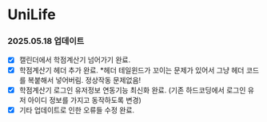 # UniLife
### 2025.05.18 업데이트
- [X] 캘린더에서 학점계산기 넘어가기 완료.
- [X] 학점계산기 헤더 추가 완료. *헤더 테일윈드가 꼬이는 문제가 있어서 그냥 헤더 코드를 복붙해서 넣어버림. 정상작동 문제없음!
- [X] 학점계산기 로그인 유저정보 연동기능 최신화 완료. (기존 하드코딩에서 로그인 유저 아이디 정보를 가지고 동작하도록 변경)
- [X] 기타 업데이트로 인한 오류들 수정 완료.  

